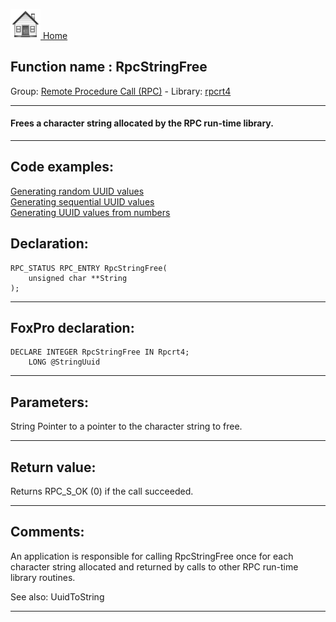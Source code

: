 [<img src="../../images/home.png"> Home ](https://github.com/VFPX/Win32API)  

## Function name : RpcStringFree
Group: [Remote Procedure Call (RPC)](../../functions_group.md#Remote_Procedure_Call_(RPC))  -  Library: [rpcrt4](../../libraries.md#rpcrt4)  
***  


#### Frees a character string allocated by the RPC run-time library.
***  


## Code examples:
[Generating random UUID values](../../samples/sample_024.md)  
[Generating sequential UUID values](../../samples/sample_587.md)  
[Generating UUID values from numbers](../../samples/sample_588.md)  

## Declaration:
```foxpro  
RPC_STATUS RPC_ENTRY RpcStringFree(
	unsigned char **String
);  
```  
***  


## FoxPro declaration:
```foxpro  
DECLARE INTEGER RpcStringFree IN Rpcrt4;
	LONG @StringUuid  
```  
***  


## Parameters:
String
Pointer to a pointer to the character string to free.  
***  


## Return value:
Returns RPC_S_OK (0) if the call succeeded.  
***  


## Comments:
An application is responsible for calling RpcStringFree once for each character string allocated and returned by calls to other RPC run-time library routines.  
  
See also: UuidToString   
  
***  


